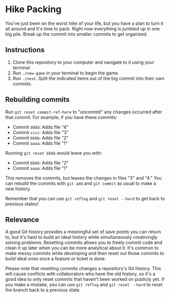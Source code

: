 # Hike Packing

You've just been on the worst hike of your life, but you have a plan to turn it
all around and it's time to pack. Right now everything is jumbled up in one big
pile. Break up the commit into smaller commits to get organized.

## Instructions

1. Clone this repository to your computer and navigate to it using your terminal
2. Run `./new-game` in your terminal to begin the game.
3. Run `./next`. Split the indicated items out of the big commit into their own
   commits.

## Rebuilding commits

Run `git reset commit-ref-here` to "uncommit" any changes occurred after that
commit. For example, if you have these commits:

- Commit `dddd`: Adds file "4"
- Commit `cccc`: Adds file "3"
- Commit `bbbb`: Adds file "2"
- Commit `aaaa`: Adds file "1"

Running `git reset bbbb` would leave you with:

- Commit `bbbb`: Adds file "2"
- Commit `aaaa`: Adds file "1"

This removes the commits, but leaves the changes in files "3" and "4." You can
rebuild the commits with `git add` and `git commit` as usual to make a new
history.

Remember that you can use `git reflog` and `git reset --hard` to get back to
previous states!

## Relevance

A good Git history provides a meaningful set of save points you can return to,
but it's hard to build an ideal history while simultaneously creativingly
solving problems. Resetting commits allows you to freely commit code and clean
it up later when you can be more analytical about it. It's common to make messy
commits while developing and then reset out those commits to build ideal ones
once a feature or ticket is done.

Please note that resetting commits changes a repository's Git history. This will
cause conflicts with collaborators who have the old history, so it's a good idea
to only reset commits that haven't been worked on publicly yet. If you make a
mistake, you can use `git reflog` and `git reset --hard` to reset the branch
back to a previous state.
